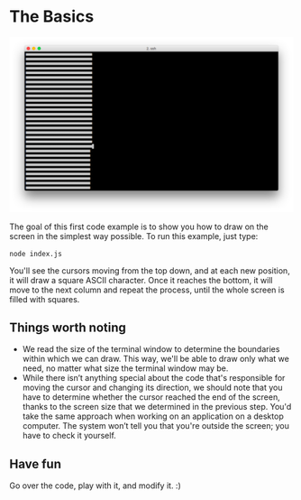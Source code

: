 # The Basics

![wall](https://raw.githubusercontent.com/davidgatti/How-to-use-Readline-in-NodeJS/master/assets/wall.png)

The goal of this first code example is to show you how to draw on the screen in the simplest way possible. To run this example, just type:

```
node index.js
```

You'll see the cursors moving from the top down, and at each new position, it will draw a square ASCII character. Once it reaches the bottom, it will move to the next column and repeat the process, until the whole screen is filled with squares.

## Things worth noting

- We read the size of the terminal window to determine the boundaries within which we can draw. This way, we'll be able to draw only what we need, no matter what size the terminal window may be.
- While there isn’t anything special about the code that's responsible for moving the cursor and changing its direction, we should note that you have to determine whether the cursor reached the end of the screen, thanks to the screen size that we determined in the previous step. You'd take the same approach when working on an application on a desktop computer. The system won’t tell you that you're outside the screen; you have to check it yourself.

## Have fun

Go over the code, play with it, and modify it. :)
